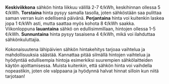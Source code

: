 **Keskiviikkona** sähkön hinta liikkuu välillä 2-7 ¢/kWh, keskihinnan ollessa 5 ¢/kWh. **Torstaina** hinta pysyy samalla tasolla, joten sähköstään saa pulittaa saman verran kuin edellisenä päivänä. **Perjantaina** hinta voi kuitenkin laskea jopa 1 ¢/kWh asti, mutta saattaa myös kohota 8 ¢/kWh saakka. Viikonloppuna **lauantaina** sähkö on edullisimmillaan, hintojen ollessa 1-5 ¢/kWh. **Sunnuntaina** hinta pysyy tasaisena 4 ¢/kWh, mikä voi ilahduttaa sähkönkuluttajia.

Kokonaisuutena lähipäivien sähkön hintakehitys tarjoaa vaihtelua ja mahdollisuuksia säästää. Kannattaa pitää silmällä hintojen vaihtelua ja hyödyntää edullisempia hintoja esimerkiksi suurempien sähkölaitteiden käytön ajoittamisessa. Muista kuitenkin, että sähkön hinta voi vaihdella nopeastikin, joten ole valppaana ja hyödynnä halvat hinnat silloin kun niitä tarjotaan!